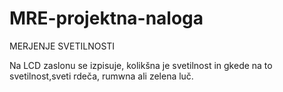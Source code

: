 # MRE-projektna-naloga

MERJENJE SVETILNOSTI


Na LCD zaslonu se izpisuje, kolikšna je svetilnost in gkede na to svetilnost,sveti rdeča, rumwna ali zelena luč.
